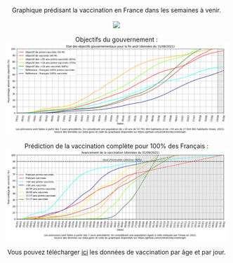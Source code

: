 <p align="center">Graphique prédisant la vaccination en France dans les semaines à venir.
<br>
<br>
<a href="https://opensource.org/licenses/MIT"><img src="https://img.shields.io/badge/Licence-MIT-blue.svg"></a>
</p>

<p align="center">
Objectifs du gouvernement :
<img src="Objectifs Gouvernement.png" width="1000">
</p>

<p align="center">
Prédiction de la vaccination complète pour 100% des Français :
<img src="Objectifs Vaccination.png" width="1000">
</p>

<p align="center">
Vous pouvez télécharger <a href="https://www.data.gouv.fr/fr/datasets/r/54dd5f8d-1e2e-4ccb-8fb8-eac68245befd">ici</a> les données de vaccination par âge et par jour.
</p>

